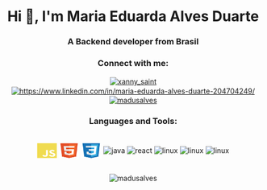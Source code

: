 
<h1 align="center">Hi 👋, I'm Maria Eduarda Alves Duarte</h1>
<h3 align="center">A Backend developer from Brasil</h3>

<h3 align="center">Connect with me:</h3>
<p align="center">
<a href="https://twitter.com/xanny_saint" target="blank"><img align="center" src="https://raw.githubusercontent.com/rahuldkjain/github-profile-readme-generator/master/src/images/icons/Social/twitter.svg" alt="xanny_saint" height="30" width="40" /></a>
<a href="https://linkedin.com/in/https://www.linkedin.com/in/maria-eduarda-alves-duarte-204704249/" target="blank"><img align="center" src="https://raw.githubusercontent.com/rahuldkjain/github-profile-readme-generator/master/src/images/icons/Social/linked-in-alt.svg" alt="https://www.linkedin.com/in/maria-eduarda-alves-duarte-204704249/" height="30" width="40" /></a>
<a href="https://instagram.com/madusalves" target="blank"><img align="center" src="https://raw.githubusercontent.com/rahuldkjain/github-profile-readme-generator/master/src/images/icons/Social/instagram.svg" alt="madusalves" height="30" width="40" /></a>
</p>

<h3 align="center">Languages and Tools:</h3>
<div style="display: inline_block" align="center"><br>
  <img align="center" alt="Js" height="30" width="40" src="https://raw.githubusercontent.com/devicons/devicon/master/icons/javascript/javascript-plain.svg">
  <img align="center" alt="HTML" height="30" width="40" src="https://raw.githubusercontent.com/devicons/devicon/master/icons/html5/html5-original.svg">
  <img align="center" alt="CSS" height="30" width="40" src="https://raw.githubusercontent.com/devicons/devicon/master/icons/css3/css3-original.svg">
  <img align="center" alt="java" height="30" width="40" src="https://cdn.jsdelivr.net/gh/devicons/devicon/icons/java/java-original.svg" />
  <img align="center" alt="react" height="30" width="40" src="https://cdn.jsdelivr.net/gh/devicons/devicon/icons/react/react-original.svg" />
  <img align="center" alt="linux" height="30" width="40" src="https://cdn.jsdelivr.net/gh/devicons/devicon/icons/linux/linux-original.svg" />
  <img align="center" alt="linux" height="30" width="40" src="https://cdn.jsdelivr.net/gh/devicons/devicon/icons/dotnetcore/dotnetcore-original.svg" />
  <img align="center" alt="linux" height="30" width="40"src="https://cdn.jsdelivr.net/gh/devicons/devicon/icons/postgresql/postgresql-plain-wordmark.svg" />
          
          
  ##
         
<p><img align="center" src="https://github-readme-stats.vercel.app/api/top-langs?username=madusalves&show_icons=true&locale=en&layout=compact" alt="madusalves" /></p> 
  
</div>


